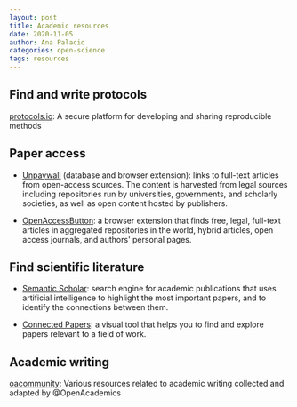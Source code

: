 ```yaml
---
layout: post
title: Academic resources
date: 2020-11-05
author: Ana Palacio
categories: open-science
tags: resources
---
```


## Find and write protocols

[protocols.io](https://www.protocols.io/): A secure platform for developing and sharing reproducible methods

## Paper access

- [Unpaywall](https://unpaywall.org/) (database and browser extension): links to full-text articles from open-access sources. The content is harvested from legal sources including repositories run by universities, governments, and scholarly societies, as well as open content hosted by publishers.

- [OpenAccessButton](https://openaccessbutton.org/): a browser extension that finds free, legal, full-text articles in aggregated repositories in the world, hybrid articles, open access journals, and authors' personal pages.

## Find scientific literature

- [Semantic Scholar](https://www.semanticscholar.org/): search engine for academic publications that uses artificial intelligence to highlight the most important papers, and to identify the connections between them.

- [Connected Papers](https://www.connectedpapers.com/): a visual tool that helps you to find and explore papers relevant to a field of work.

## Academic writing

[oacommunity](https://www.oacommunity.org/resources): Various resources related to academic writing collected and adapted by @OpenAcademics